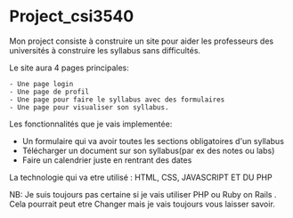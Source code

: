 # Project_csi3540


Mon project consiste à construire un site pour aider les professeurs des universités à construire les syllabus sans difficultés.

Le site aura 4 pages principales: 

    - Une page login
    - Une page de profil
    - Une page pour faire le syllabus avec des formulaires
    - Une page pour visualiser son syllabus.
  
Les fonctionnalités que je vais implementée:
- Un formulaire qui va avoir toutes les sections obligatoires d'un syllabus
- Télécharger un document sur son syllabus(par ex des notes ou labs)
- Faire un calendrier juste en rentrant des dates 
  
La technologie qui va etre utilisé : HTML, CSS, JAVASCRIPT ET DU PHP
 
 NB: Je suis toujours pas certaine si je vais utiliser PHP ou Ruby on Rails . Cela pourrait peut etre Changer mais je vais toujours vous laisser savoir.
 
 
